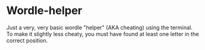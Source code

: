 # Wordle-helper
Just a very, very basic wordle "helper" (AKA cheating) using the terminal. To make it slightly less cheaty, you must have found at least one letter in the correct position.

